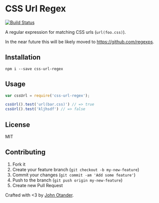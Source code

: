 # CSS Url Regex

[![Build Status](https://travis-ci.org/johnotander/css-url-regex.svg?branch=master)](https://travis-ci.org/johnotander/css-url-regex)

A regular expression for matching CSS urls (`url(foo.css)`).

In the near future this will be likely moved to <https://github.com/regexps>.

## Installation

```
npm i --save css-url-regex
```

## Usage

```javascript
var cssUrl = require('css-url-regex');

cssUrl().test('url(bar.css)') // => true
cssUrl().test('kljhsdf') // => false
```

## License

MIT

## Contributing

1. Fork it
2. Create your feature branch (`git checkout -b my-new-feature`)
3. Commit your changes (`git commit -am 'Add some feature'`)
4. Push to the branch (`git push origin my-new-feature`)
5. Create new Pull Request

Crafted with <3 by [John Otander](http://johnotander.com).
